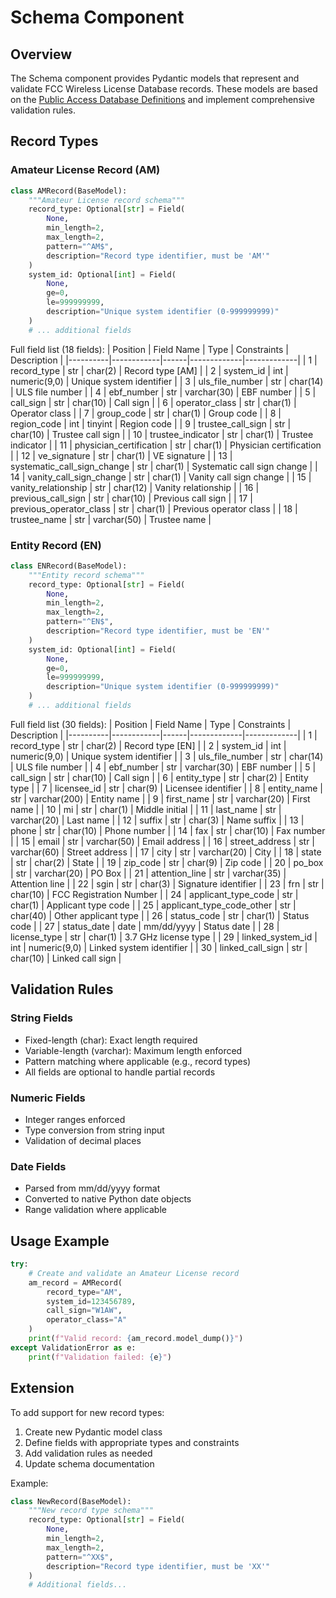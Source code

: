# Schema Component

## Overview

The Schema component provides Pydantic models that represent and validate FCC Wireless License Database records. These models are based on the [Public Access Database Definitions](https://www.fcc.gov/sites/default/files/public_access_database_definitions_20240215.pdf) and implement comprehensive validation rules.

## Record Types

### Amateur License Record (AM)

```python
class AMRecord(BaseModel):
    """Amateur License record schema"""
    record_type: Optional[str] = Field(
        None,
        min_length=2,
        max_length=2,
        pattern="^AM$",
        description="Record type identifier, must be 'AM'"
    )
    system_id: Optional[int] = Field(
        None,
        ge=0,
        le=999999999,
        description="Unique system identifier (0-999999999)"
    )
    # ... additional fields
```

Full field list (18 fields):
| Position | Field Name | Type | Constraints | Description |
|----------|------------|------|-------------|-------------|
| 1 | record_type | str | char(2) | Record type [AM] |
| 2 | system_id | int | numeric(9,0) | Unique system identifier |
| 3 | uls_file_number | str | char(14) | ULS file number |
| 4 | ebf_number | str | varchar(30) | EBF number |
| 5 | call_sign | str | char(10) | Call sign |
| 6 | operator_class | str | char(1) | Operator class |
| 7 | group_code | str | char(1) | Group code |
| 8 | region_code | int | tinyint | Region code |
| 9 | trustee_call_sign | str | char(10) | Trustee call sign |
| 10 | trustee_indicator | str | char(1) | Trustee indicator |
| 11 | physician_certification | str | char(1) | Physician certification |
| 12 | ve_signature | str | char(1) | VE signature |
| 13 | systematic_call_sign_change | str | char(1) | Systematic call sign change |
| 14 | vanity_call_sign_change | str | char(1) | Vanity call sign change |
| 15 | vanity_relationship | str | char(12) | Vanity relationship |
| 16 | previous_call_sign | str | char(10) | Previous call sign |
| 17 | previous_operator_class | str | char(1) | Previous operator class |
| 18 | trustee_name | str | varchar(50) | Trustee name |

### Entity Record (EN)

```python
class ENRecord(BaseModel):
    """Entity record schema"""
    record_type: Optional[str] = Field(
        None,
        min_length=2,
        max_length=2,
        pattern="^EN$",
        description="Record type identifier, must be 'EN'"
    )
    system_id: Optional[int] = Field(
        None,
        ge=0,
        le=999999999,
        description="Unique system identifier (0-999999999)"
    )
    # ... additional fields
```

Full field list (30 fields):
| Position | Field Name | Type | Constraints | Description |
|----------|------------|------|-------------|-------------|
| 1 | record_type | str | char(2) | Record type [EN] |
| 2 | system_id | int | numeric(9,0) | Unique system identifier |
| 3 | uls_file_number | str | char(14) | ULS file number |
| 4 | ebf_number | str | varchar(30) | EBF number |
| 5 | call_sign | str | char(10) | Call sign |
| 6 | entity_type | str | char(2) | Entity type |
| 7 | licensee_id | str | char(9) | Licensee identifier |
| 8 | entity_name | str | varchar(200) | Entity name |
| 9 | first_name | str | varchar(20) | First name |
| 10 | mi | str | char(1) | Middle initial |
| 11 | last_name | str | varchar(20) | Last name |
| 12 | suffix | str | char(3) | Name suffix |
| 13 | phone | str | char(10) | Phone number |
| 14 | fax | str | char(10) | Fax number |
| 15 | email | str | varchar(50) | Email address |
| 16 | street_address | str | varchar(60) | Street address |
| 17 | city | str | varchar(20) | City |
| 18 | state | str | char(2) | State |
| 19 | zip_code | str | char(9) | Zip code |
| 20 | po_box | str | varchar(20) | PO Box |
| 21 | attention_line | str | varchar(35) | Attention line |
| 22 | sgin | str | char(3) | Signature identifier |
| 23 | frn | str | char(10) | FCC Registration Number |
| 24 | applicant_type_code | str | char(1) | Applicant type code |
| 25 | applicant_type_code_other | str | char(40) | Other applicant type |
| 26 | status_code | str | char(1) | Status code |
| 27 | status_date | date | mm/dd/yyyy | Status date |
| 28 | license_type | str | char(1) | 3.7 GHz license type |
| 29 | linked_system_id | int | numeric(9,0) | Linked system identifier |
| 30 | linked_call_sign | str | char(10) | Linked call sign |

## Validation Rules

### String Fields
- Fixed-length (char): Exact length required
- Variable-length (varchar): Maximum length enforced
- Pattern matching where applicable (e.g., record types)
- All fields are optional to handle partial records

### Numeric Fields
- Integer ranges enforced
- Type conversion from string input
- Validation of decimal places

### Date Fields
- Parsed from mm/dd/yyyy format
- Converted to native Python date objects
- Range validation where applicable

## Usage Example

```python
try:
    # Create and validate an Amateur License record
    am_record = AMRecord(
        record_type="AM",
        system_id=123456789,
        call_sign="W1AW",
        operator_class="A"
    )
    print(f"Valid record: {am_record.model_dump()}")
except ValidationError as e:
    print(f"Validation failed: {e}")
```

## Extension

To add support for new record types:

1. Create new Pydantic model class
2. Define fields with appropriate types and constraints
3. Add validation rules as needed
4. Update schema documentation

Example:
```python
class NewRecord(BaseModel):
    """New record type schema"""
    record_type: Optional[str] = Field(
        None,
        min_length=2,
        max_length=2,
        pattern="^XX$",
        description="Record type identifier, must be 'XX'"
    )
    # Additional fields...
```

